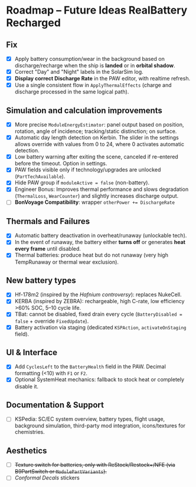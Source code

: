 # Roadmap – Future Ideas RealBattery Recharged

## Fix
- [x] Apply battery consumption/wear in the background based on discharge/recharge when the ship is **landed** or in **orbital shadow**.
- [x] Correct "Day" and "Night" labels in the SolarSim log.
- [x] **Display correct Discharge Rate** in the PAW editor, with realtime refresh.
- [x] Use a single consistent flow in `ApplyThermalEffects` (charge and discharge processed in the same logical path).

## Simulation and calculation improvements
- [x] More precise `ModuleEnergyEstimator`: panel output based on position, rotation, angle of incidence; tracking/static distinction; on surface.
- [x] Automatic day length detection on Kerbin. The slider in the settings allows override with values ​​from 0 to 24, where 0 activates automatic detection.
- [x] Low battery warning after exiting the scene, canceled if re-entered before the timeout. Option in settings.
- [x] PAW fields visible only if technology/upgrades are unlocked (`PartTechAvailable`).
- [x] Hide PAW group if `moduleActive = false` (non-battery).
- [x] Engineer Bonus: Improves thermal performance and slows degradation (`ThermalLoss`, `WearCounter`) and slightly increases discharge output.
- [ ] **BonVoyage Compatibility**: wrapper `otherPower += DischargeRate`

## Thermals and Failures
- [x] Automatic battery deactivation in overheat/runaway (unlockable tech).
- [x] In the event of runaway, the battery either **turns off** or generates **heat every frame** until disabled.
- [x] Thermal batteries: produce heat but do not runaway (very high TempRunaway or thermal wear exclusion).

## New battery types
- [x] Hf-178m2 (inspired by the _Hafnium controversy_): replaces NukeCell.
- [x] KERBA (inspired by ZEBRA): rechargeable, high C-rate, low efficiency >60% SOC, 5–10 cycle life.
- [x] TBat: cannot be disabled, fixed drain every cycle (`BatteryDisabled = false` + override `FixedUpdate`).
- [x] Battery activation via staging (dedicated `KSPAction`, `activateOnStaging` field).

## UI & Interface
- [x] Add `CyclesLeft` to the `BatteryHealth` field in the PAW. Decimal formatting (<10) with `F1` or `F2`.
- [x] Optional SystemHeat mechanics: fallback to stock heat or completely disable it.

## Documentation & Support
- [ ] KSPedia: SC/EC system overview, battery types, flight usage, background simulation, third-party mod integration, icons/textures for chemistries.

## Aesthetics
- [ ] ~~Texture switch for batteries, only with ReStock/Restock+/NFE (via B9PartSwitch or `ModulePartVariants`).~~
- [ ] *Conformal Decals* stickers